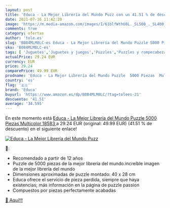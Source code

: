 ```yaml
---
layout: post
title: 'Educa - La Mejor Librería del Mundo Puzz con un 41.51 % de descuento'
date: 2021-07-16 11:42:28
image: 'https://m.media-amazon.com/images/I/61blfWthU8L._SL500_._SL400_.jpg'
comments: true
category: ofertas
author: 'tole.es'
slug: 'B084MLM8LC-es Educa - La Mejor Librería del Mundo Puzzle 5000 Piezas...'
sku: 'B084MLM8LC-es'
tags: [ 'Juguetes','Juguetes y juegos','Puzzles','Puzzles y rompecabezas','educa','puzzle', ]
actualPrice: 29.24 EUR
currency: EUR
price: 29.24
comparePrice: 49.99 EUR
prodname: 'Educa - La Mejor Librería del Mundo Puzzle  5000 Piezas  Multicolor  18583 '
country: 'es'
flag: '🇪🇸'
brand: 'Educa'
buyurl: 'https://www.amazon.es/dp/B084MLM8LC/?tag=tolees-21'
descuento: '41.51'
average: '34.595'
---
```


En este momento está [Educa - La Mejor Librería del Mundo Puzzle  5000 Piezas  Multicolor  18583 ](https://www.amazon.es/dp/B084MLM8LC/?tag=tolees-21) a 29.24 EUR (original: 49.99 EUR) (41.51 %  de descuento) en el siguiente enlace!

[![Educa - La Mejor Librería del Mundo Puzz](https://m.media-amazon.com/images/I/61blfWthU8L._SL500_._SL400_.jpg)](https://www.amazon.es/dp/B084MLM8LC/?tag=tolees-21)

🔎:

- Recomendado a partir de 12 años
- Puzzle de 5000 piezas de la mejor librería del mundo.increíble imagen de la mejor librería del mundo
- Dimensiones aproximadas de puzzle montado: 40 x 28 cm
- Educa ofrece el servicio de pieza perdida, siempre que haya existencias; más información en la página de puzzle passion
- Compuestos por piezas perfectamente acabadas

[🛒 Aquí!!!](https://www.amazon.es/dp/B084MLM8LC/?tag=tolees-21)
